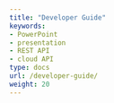 ```yaml
---
title: "Developer Guide"
keywords:
- PowerPoint
- presentation
- REST API
- cloud API
type: docs
url: /developer-guide/
weight: 20
---
```


